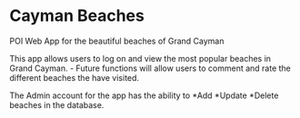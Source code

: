 # Cayman Beaches
POI Web App for the beautiful beaches of Grand Cayman

This app allows users to log on and view the most popular beaches in Grand Cayman. - Future functions will allow users to comment and rate the different beaches the have visited. 

The Admin account for the app has the ability to 
*Add
*Update
*Delete 
beaches in the database.

